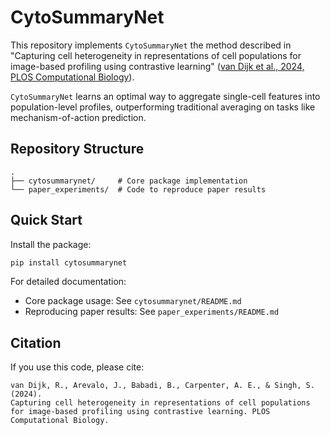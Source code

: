 # CytoSummaryNet

This repository implements `CytoSummaryNet` the method described in "Capturing cell heterogeneity in representations of cell populations for image-based profiling using contrastive learning" ([van Dijk et al., 2024, PLOS Computational Biology](https://doi.org/10.1371/journal.pcbi.1012547)).

`CytoSummaryNet` learns an optimal way to aggregate single-cell features into population-level profiles, outperforming traditional averaging on tasks like mechanism-of-action prediction.

## Repository Structure

```
.
├── cytosummarynet/     # Core package implementation
└── paper_experiments/  # Code to reproduce paper results
```

## Quick Start

Install the package:
```bash
pip install cytosummarynet
```

For detailed documentation:
- Core package usage: See `cytosummarynet/README.md`
- Reproducing paper results: See `paper_experiments/README.md`

## Citation

If you use this code, please cite:

```
van Dijk, R., Arevalo, J., Babadi, B., Carpenter, A. E., & Singh, S. (2024).
Capturing cell heterogeneity in representations of cell populations for image-based profiling using contrastive learning. PLOS Computational Biology.
```
